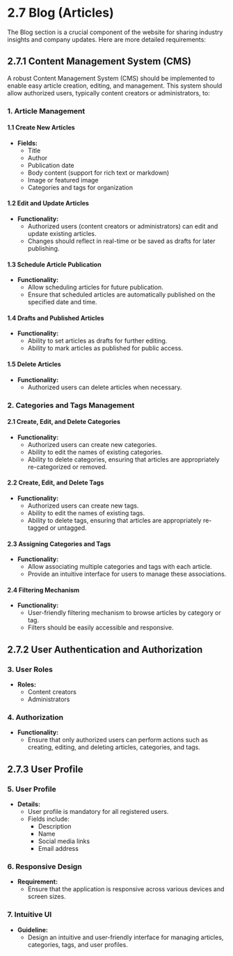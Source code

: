# 2.7 Blog (Articles)

The Blog section is a crucial component of the website for sharing industry insights and company updates. Here are more detailed requirements:

## 2.7.1 Content Management System (CMS)

A robust Content Management System (CMS) should be implemented to enable easy article creation, editing, and management. This system should allow authorized users, typically content creators or administrators, to:

### 1. Article Management

#### 1.1 Create New Articles
- **Fields:**
  - Title
  - Author
  - Publication date
  - Body content (support for rich text or markdown)
  - Image or featured image
  - Categories and tags for organization

#### 1.2 Edit and Update Articles
- **Functionality:**
  - Authorized users (content creators or administrators) can edit and update existing articles.
  - Changes should reflect in real-time or be saved as drafts for later publishing.

#### 1.3 Schedule Article Publication
- **Functionality:**
  - Allow scheduling articles for future publication.
  - Ensure that scheduled articles are automatically published on the specified date and time.

#### 1.4 Drafts and Published Articles
- **Functionality:**
  - Ability to set articles as drafts for further editing.
  - Ability to mark articles as published for public access.

#### 1.5 Delete Articles
- **Functionality:**
  - Authorized users can delete articles when necessary.

### 2. Categories and Tags Management

#### 2.1 Create, Edit, and Delete Categories
- **Functionality:**
  - Authorized users can create new categories.
  - Ability to edit the names of existing categories.
  - Ability to delete categories, ensuring that articles are appropriately re-categorized or removed.

#### 2.2 Create, Edit, and Delete Tags
- **Functionality:**
  - Authorized users can create new tags.
  - Ability to edit the names of existing tags.
  - Ability to delete tags, ensuring that articles are appropriately re-tagged or untagged.

#### 2.3 Assigning Categories and Tags
- **Functionality:**
  - Allow associating multiple categories and tags with each article.
  - Provide an intuitive interface for users to manage these associations.

#### 2.4 Filtering Mechanism
- **Functionality:**
  - User-friendly filtering mechanism to browse articles by category or tag.
  - Filters should be easily accessible and responsive.

## 2.7.2 User Authentication and Authorization

### 3. User Roles
- **Roles:**
  - Content creators
  - Administrators

### 4. Authorization
- **Functionality:**
  - Ensure that only authorized users can perform actions such as creating, editing, and deleting articles, categories, and tags.

## 2.7.3 User Profile

### 5. User Profile
- **Details:**
  - User profile is mandatory for all registered users.
  - Fields include:
    - Description
    - Name
    - Social media links
    - Email address

### 6. Responsive Design
- **Requirement:**
  - Ensure that the application is responsive across various devices and screen sizes.

### 7. Intuitive UI
- **Guideline:**
  - Design an intuitive and user-friendly interface for managing articles, categories, tags, and user profiles.
